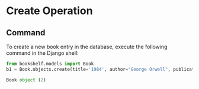 # Create Operation

## Command
To create a new book entry in the database, execute the following command in the Django shell:

```python
from bookshelf.models import Book
b1 = Book.objects.create(title='1984', author="George Orwell", publication_year=1949)

Book object (2)
